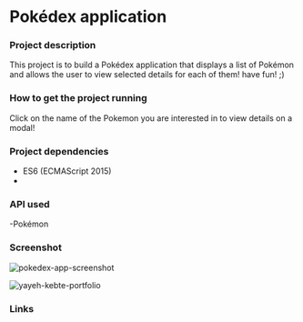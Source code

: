 
# Pokédex application

### Project description

This project is to build a Pokédex application that displays a list of Pokémon and allows the user to view selected details for each of them! have fun! ;)

### How to get the project running

Click on the name of the Pokemon you are interested in to view details on a modal!

### Project dependencies

- ES6 (ECMAScript 2015)
-

### API used

-Pokémon


### Screenshot

![pokedex-app-screenshot](https://user-images.githubusercontent.com/85830416/145679980-851615e6-97e2-4327-9a48-bc778229a847.png)

![yayeh-kebte-portfolio](https://user-images.githubusercontent.com/85830416/145679755-46ad638a-89d3-411b-9b3a-c58d82cb4192.png)

### Links
